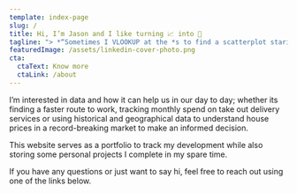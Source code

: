 ```yaml
---
template: index-page
slug: /
title: Hi, I’m Jason and I like turning 📈 into 💎
tagline: "> *“Sometimes I VLOOKUP at the *s to find a scatterplot staring back at me.”*"
featuredImage: /assets/linkedin-cover-photo.png
cta:
  ctaText: Know more
  ctaLink: /about
---
```

<!--StartFragment-->

I’m interested in data and how it can help us in our day to day; whether its finding a faster route to work, tracking monthly spend on take out delivery services or using historical and geographical data to understand house prices in a record-breaking market to make an informed decision.

This website serves as a portfolio to track my development while also storing some personal projects I complete in my spare time.

If you have any questions or just want to say hi, feel free to reach out using one of the links below.

<!--EndFragment-->